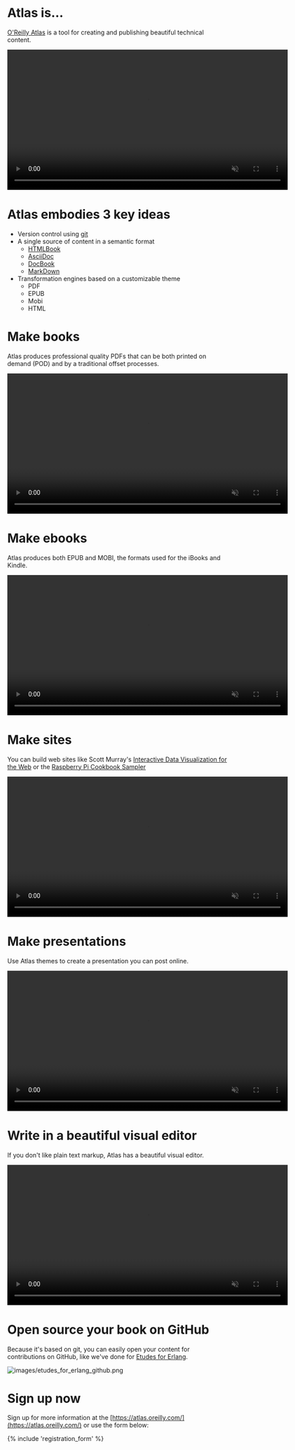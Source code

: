 # Atlas is...

[O'Reilly Atlas](https://atlas.oreilly.com) is a tool for creating and publishing beautiful technical content.

<video autoplay="true" loop="true" muted="true" width="640">
 <source src="https://s3.amazonaws.com/orm-atlas-media/introducingatlas/system_intro.webm" type="video/webm" /> <source src="https://s3.amazonaws.com/orm-atlas-media/introducingatlas/system_intro.mp4" type="video/mp4" /> 
 Your browser does not support the video tag.</video>
</section>

# Atlas embodies 3 key ideas

* Version control using [git](http://git-scm.com/)
* A single source of content in a semantic format
  * [HTMLBook](https://github.com/oreillymedia/htmlbook)
  * [AsciiDoc](http://www.methods.co.nz/asciidoc/)
  * [DocBook](http://www.docbook.org/)
  * [MarkDown](http://daringfireball.net/projects/markdown/)
* Transformation engines based on a customizable theme
  * PDF
  * EPUB 
  * Mobi
  * HTML

# Make books

Atlas produces professional quality PDFs that can be both printed on demand (POD) and by a traditional offset processes.

<video autoplay="true" loop="true" muted="true" width="640">
 <source src="https://s3.amazonaws.com/orm-atlas-media/introducingatlas/make_a_book.webm" type="video/webm" /> 
 <source src="https://s3.amazonaws.com/orm-atlas-media/introducingatlas/make_a_book.mp4" type="video/mp4" /> 
Your browser does not support the video tag.</video>
</section>

# Make ebooks

Atlas produces both EPUB and MOBI, the formats used for the iBooks and Kindle.

<video autoplay="true" loop="true" muted="true" width="640">
 <source src="https://s3.amazonaws.com/orm-atlas-media/introducingatlas/make_ebook.webm" type="video/webm" /> <source src="https://s3.amazonaws.com/orm-atlas-media/introducingatlas/make_ebook.mp4" type="video/mp4" /> 
 Your browser does not support the video tag.</video>
</section>

# Make sites

You can build  web sites like Scott Murray's [Interactive Data Visualization for the Web](http://chimera.labs.oreilly.com/books/1230000000345) or the [Raspberry Pi Cookbook Sampler](http://razzpisampler.oreilly.com/)

<video autoplay="true" loop="true" muted="true" width="640">
 <source src="https://s3.amazonaws.com/orm-atlas-media/introducingatlas/make_site.webm" type="video/webm" /> <source src="https://s3.amazonaws.com/orm-atlas-media/introducingatlas/make_site.mp4" type="video/mp4" /> 
 Your browser does not support the video tag.</video>
</section>

# Make presentations

Use Atlas themes to create a presentation you can post online.

<video autoplay="true" loop="true" muted="true" width="640">
 <source src="https://s3.amazonaws.com/orm-atlas-media/introducingatlas/make_presentations.webm" type="video/webm" /> <source src="https://s3.amazonaws.com/orm-atlas-media/introducingatlas/make_presentations.mp4" type="video/mp4" /> 
 Your browser does not support the video tag.</video>
</section>

# Write in a beautiful visual editor

If you don't like plain text markup, Atlas has a beautiful visual editor.

<video autoplay="true" loop="true" muted="true" width="640">
 <source src="https://s3.amazonaws.com/orm-atlas-media/introducingatlas/visual_editor.webm" type="video/webm" /> <source src="https://s3.amazonaws.com/orm-atlas-media/introducingatlas/visual_editor.mp4" type="video/mp4" /> 
 Your browser does not support the video tag.</video>
</section>

# Open source your book on GitHub

Because it's based on git, you can easily open your content for contributions on GitHub, like we've done for [Etudes for Erlang](https://github.com/oreillymedia/etudes-for-erlang).

![images/etudes_for_erlang_github.png](images/etudes_for_erlang_github.png)

# Sign up now

Sign up for more information at the [https://atlas.oreilly.com/](https://atlas.oreilly.com/) or use the form below:

{% include 'registration_form' %}


